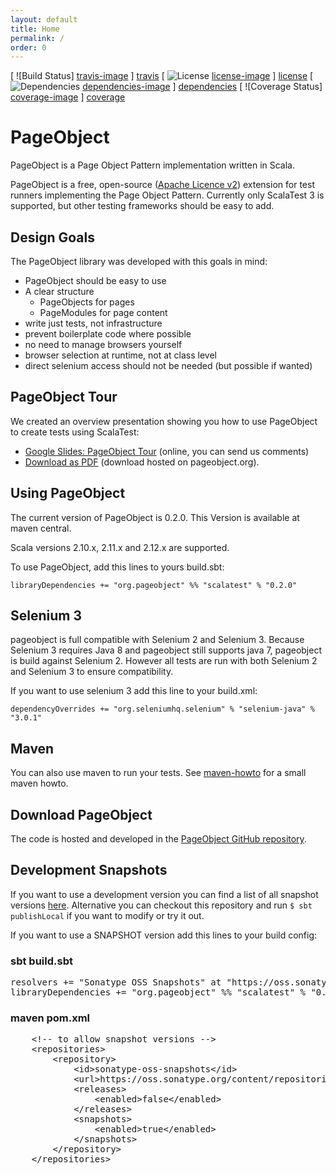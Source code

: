 ```yaml
---
layout: default
title: Home
permalink: /
order: 0
---
```


[ ![Build Status] [travis-image] ] [travis]
[ ![License] [license-image] ] [license]
[ ![Dependencies] [dependencies-image] ] [dependencies]
[ ![Coverage Status] [coverage-image] ] [coverage]

# PageObject
PageObject is a Page Object Pattern implementation written in Scala.

PageObject is a free, open-source ([Apache Licence v2](https://www.apache.org/licenses/LICENSE-2.0.txt)) extension for test runners implementing the Page Object Pattern.
Currently only ScalaTest 3 is supported, but other testing frameworks should be easy to add.

## Design Goals
The PageObject library was developed with this goals in mind:

* PageObject should be easy to use
* A clear structure
  * PageObjects for pages
  * PageModules for page content
* write just tests, not infrastructure
* prevent boilerplate code where possible
* no need to manage browsers yourself
* browser selection at runtime, not at class level
* direct selenium access should not be needed (but possible if wanted)

## PageObject Tour
We created an overview presentation showing you how to use PageObject to create tests using ScalaTest:

* [Google Slides: PageObject Tour](https://docs.google.com/presentation/d/1mHCZD6UgvoET_VxLZaWqUxPKpiZzHj9M9ua6ASSRrn0) (online, you can send us comments)
* [Download as PDF](/downloads/PageObjectTour.pdf) (download hosted on pageobject.org).

## Using PageObject
The current version of PageObject is 0.2.0. This Version is available at maven central.

Scala versions 2.10.x, 2.11.x and 2.12.x are supported.

To use PageObject, add this lines to yours build.sbt:

```
libraryDependencies += "org.pageobject" %% "scalatest" % "0.2.0"
```

## Selenium 3
pageobject is full compatible with Selenium 2 and Selenium 3. Because Selenium 3 requires Java 8 and pageobject still supports java 7, pageobject is build against Selenium 2. However all tests are run with both Selenium 2 and Selenium 3 to ensure compatibility.

If you want to use selenium 3 add this line to your build.xml:

```
dependencyOverrides += "org.seleniumhq.selenium" % "selenium-java" % "3.0.1"
```

## Maven
You can also use maven to run your tests. See [maven-howto] for a small maven howto.

## Download PageObject
The code is hosted and developed in the [PageObject GitHub repository](https://github.com/agido/pageobject/).

## Development Snapshots
If you want to use a development version you can find a list of all snapshot versions [here](https://oss.sonatype.org/#nexus-search;quick~org.pageobject). Alternative you can checkout this repository and run `$ sbt publishLocal` if you want to modify or try it out.

If you want to use a SNAPSHOT version add this lines to your build config:

### sbt build.sbt

<pre>
resolvers += "Sonatype OSS Snapshots" at "https://oss.sonatype.org/content/repositories/snapshots"
libraryDependencies += "org.pageobject" %% "scalatest" % "0.3.0-SNAPSHOT"
</pre>

### maven pom.xml

<pre>
    &lt;!-- to allow snapshot versions --&gt;
    &lt;repositories&gt;
        &lt;repository&gt;
            &lt;id&gt;sonatype-oss-snapshots&lt;/id&gt;
            &lt;url&gt;https://oss.sonatype.org/content/repositories/snapshots&lt;/url&gt;
            &lt;releases&gt;
                &lt;enabled&gt;false&lt;/enabled&gt;
            &lt;/releases&gt;
            &lt;snapshots&gt;
                &lt;enabled&gt;true&lt;/enabled&gt;
            &lt;/snapshots&gt;
        &lt;/repository&gt;
    &lt;/repositories&gt;
</pre>


[travis]: https://travis-ci.org/agido/pageobject
[travis-image]: https://travis-ci.org/agido/pageobject.svg?branch=master
[license-image]: http://img.shields.io/badge/license-Apache--2-brightgreen.svg?style=flat
[license]: http://www.apache.org/licenses/LICENSE-2.0
[dependencies]: https://app.updateimpact.com/latest/755117671372165120/pageobject
[dependencies-image]: https://app.updateimpact.com/badge/755117671372165120/pageobject.svg?config=compile
[coverage]: https://coveralls.io/github/agido/pageobject?branch=master
[coverage-image]: https://coveralls.io/repos/github/agido/pageobject/badge.svg?branch=master
[maven-howto]: https://github.com/agido/pageobject/tree/master/howto/maven
